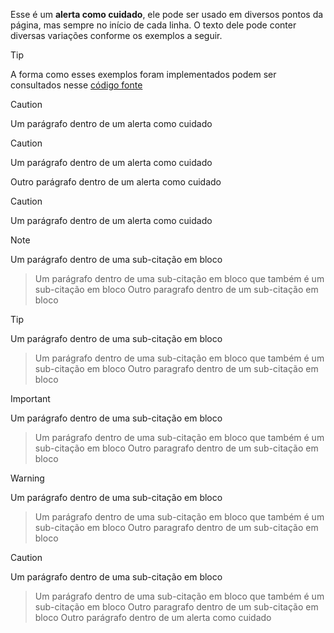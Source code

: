 Esse é um **alerta como cuidado**, ele pode ser usado em diversos pontos da página, mas sempre no início de cada linha. O texto dele pode conter diversas variações conforme os exemplos a seguir.

>[!TIP]
>A forma como esses exemplos foram implementados podem ser consultados nesse [código fonte](https://github.com/eportella/markdown-to-html-builder/tree/main/blockquote/alert/caution/README.md)

>[!CAUTION]
> Um parágrafo dentro de um alerta como cuidado

>[!CAUTION]
> Um parágrafo dentro de um alerta como cuidado
>
> Outro parágrafo dentro de um alerta como cuidado

>[!CAUTION]
> Um parágrafo dentro de um alerta como cuidado
>>[!NOTE]
>> Um parágrafo dentro de uma sub-citação em bloco
>>> Um parágrafo dentro de uma sub-citação em bloco que também é um sub-citação em bloco
>> Outro paragrafo dentro de um sub-citação em bloco
>
>>[!TIP]
>> Um parágrafo dentro de uma sub-citação em bloco
>>> Um parágrafo dentro de uma sub-citação em bloco que também é um sub-citação em bloco
>> Outro paragrafo dentro de um sub-citação em bloco
>
>>[!IMPORTANT]
>> Um parágrafo dentro de uma sub-citação em bloco
>>> Um parágrafo dentro de uma sub-citação em bloco que também é um sub-citação em bloco
>> Outro paragrafo dentro de um sub-citação em bloco
>
>>[!WARNING]
>> Um parágrafo dentro de uma sub-citação em bloco
>>> Um parágrafo dentro de uma sub-citação em bloco que também é um sub-citação em bloco
>> Outro paragrafo dentro de um sub-citação em bloco
>
>>[!CAUTION]
>> Um parágrafo dentro de uma sub-citação em bloco
>>> Um parágrafo dentro de uma sub-citação em bloco que também é um sub-citação em bloco
>> Outro paragrafo dentro de um sub-citação em bloco
> Outro parágrafo dentro de um alerta como cuidado
